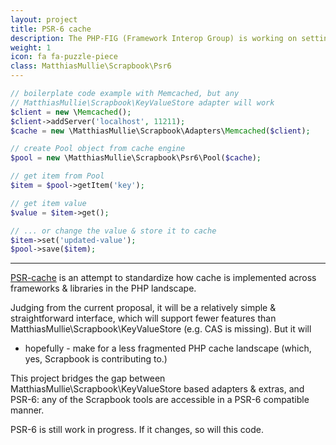 ```yaml
---
layout: project
title: PSR-6 cache
description: The PHP-FIG (Framework Interop Group) is working on setting a standard, called PSR-cache or PSR-6) for how to implement cache in PHP Frameworks & libraries. This is still work in progress and subject to change, but scrapbook has an implementation that builds on key-value-store, so it works with all adapters.
weight: 1
icon: fa fa-puzzle-piece
class: MatthiasMullie\Scrapbook\Psr6
---
```


```php
// boilerplate code example with Memcached, but any
// MatthiasMullie\Scrapbook\KeyValueStore adapter will work
$client = new \Memcached();
$client->addServer('localhost', 11211);
$cache = new \MatthiasMullie\Scrapbook\Adapters\Memcached($client);

// create Pool object from cache engine
$pool = new \MatthiasMullie\Scrapbook\Psr6\Pool($cache);

// get item from Pool
$item = $pool->getItem('key');

// get item value
$value = $item->get();

// ... or change the value & store it to cache
$item->set('updated-value');
$pool->save($item);
```

<hr class="sep10">

[PSR-cache](https://github.com/php-fig/fig-standards/blob/master/proposed/cache.md)
is an attempt to standardize how cache is implemented across frameworks &
libraries in the PHP landscape.

Judging from the current proposal, it will be a relatively simple &
straightforward interface, which will support fewer features than
MatthiasMullie\Scrapbook\KeyValueStore (e.g. CAS is missing). But it will
- hopefully - make for a less fragmented PHP cache landscape (which, yes,
Scrapbook is contributing to.)

This project bridges the gap between MatthiasMullie\Scrapbook\KeyValueStore
based adapters & extras, and PSR-6: any of the Scrapbook tools are accessible
in a PSR-6 compatible manner.

PSR-6 is still work in progress. If it changes, so will this code.

